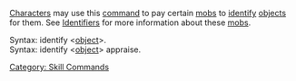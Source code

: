 [Characters](:Category:_Characters.md "wikilink") may use this
[command](:Category:_Commands.md "wikilink") to pay certain
[mobs](:Category:_Mobs.md "wikilink") to
[identify](Identify_(spell).md "wikilink")
[objects](:Category:_Objects.md "wikilink") for them. See
[Identifiers](:Category:_Identifiers.md "wikilink") for more information
about these [mobs](:Category:_Mobs.md "wikilink").

Syntax: identify \<[object](:Category:_Objects.md "wikilink")\>.  
Syntax: identify \<[object](:Category:_Objects.md "wikilink")\>
appraise.  

[Category: Skill Commands](Category:_Skill_Commands "wikilink")
